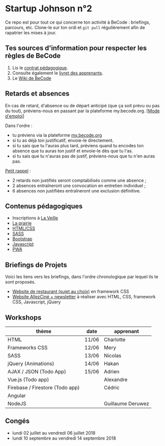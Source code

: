 # Startup Johnson n°2

Ce repo est pour tout ce qui concerne ton activité à BeCode : briefings, parcours, etc.
Clone-le sur ton ordi et `git pull` régulièrement afin de rapatrier les mises à jour.

## Tes sources d'information pour respecter les règles de BeCode

1. Lis le [contrat pédagogique](../../../BeCode/blob/master/contratpedagogique.md).
1. Consulte également le [livret des apprenants](./livret-daccueil-apprenant.pdf).
1. Le [Wiki de BeCode](https://github.com/becodeorg/BeCode/wiki)

## Retards et absences

En cas de retard, d'absence ou de départ anticipé (que ça soit prévu ou pas du tout), préviens-nous en passant par la plateforme my.becode.org. [[Mode d'emploi](https://github.com/becodeorg/BeCode/blob/master/procedure-mybecode.md)]

Dans l'ordre :
- tu préviens via la plateforme [my.becode.org](https://my.becode.org)
- si tu as déjà ton justificatif, envoie-le directement.
- si tu sais que tu l'auras plus tard, préviens quand tu encodes ton absence que tu auras ton justif et envoie-le dès que tu l'as.
- si tu sais que tu n'auras pas de justif, préviens-nous que tu n'en auras pas.

[Petit rappel](https://github.com/becodeorg/BeCode/blob/master/contratpedagogique.md#sanctions) :
- 2 retards non justifiés seront comptabilisés comme une absence ;
- 2 absences entraîneront une convocation en entretien individuel ;
- 6 absences non justifiées entraîneront une exclusion définitive.

## Contenus pédagogiques

- Inscriptions à [La Veille](https://github.com/becodeorg/la-veille)
- [La prairie](./01-La-prairie)
- [HTML/CSS](./02-HTML-CSS)
- [SASS](./02.5-SASS)
- [Bootstrap](./03-Bootstrap)
- [Javascript](./04-Javascript)
- [PWA](./13-PWA)

## Briefings de Projets
Voici les liens vers les briefings, dans l'ordre chronologique par lequel ils te sont proposés.

- [Website de restaurant (sujet au choix)](./projets/Restaurant_Bootstrap) en framework CSS
- [Website AllezCiné + newsletter](./projets/AllezCine) à réaliser avec HTML, CSS, framework CSS, Javascript, jQuery

## Workshops
| thème | date | apprenant |
|---|---|---|
| HTML | 11/06 | Charlotte |
| Frameworks CSS | 12/06 | Mery |
| SASS | 13/06 | Nicolas |
| jQuery (Animations) | 14/06 | Hakan |
| AJAX / JSON (Todo App) | 15/06 | Adrien |
| Vue.js (Todo app) | | Alexandre|
| Firebase / Firestore (Todo app) | | Cédric |
| Angular | | |
| NodeJS | | Guillaume Deruwez |

## Congés
- lundi 02 juillet au vendredi 06 juillet 2018
- lundi 10 septembre au vendredi 14 septembre 2018
